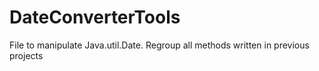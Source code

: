 # DateConverterTools
File to manipulate Java.util.Date. Regroup all methods written in previous projects
